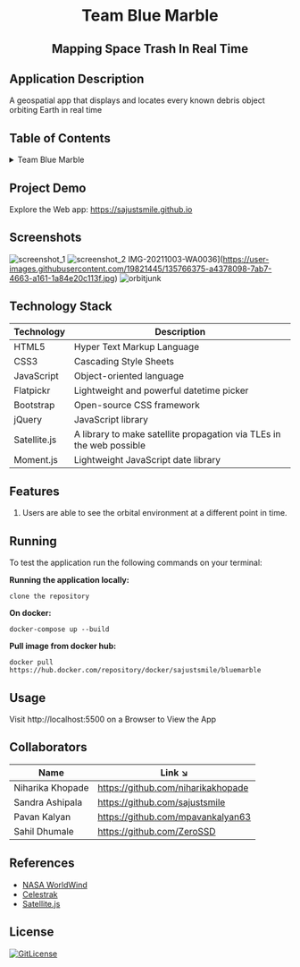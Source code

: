 
<!-- PROJECT TITLE -->
  <h1 align="center">Team Blue Marble</h1>
 <h2 2 align="center">
    Mapping Space Trash In Real Time
    <br />
    </h2>

## Application Description

A geospatial app that displays and locates every known debris object orbiting Earth in real time

## Table of Contents

<details>
<summary>Team Blue Marble</summary>

+ [Application Description](#application-description)
+ [Table of Contents](#table-of-contents)
+ [Project Demo](#demo)
+ [Screenshots](#screenshots)
+ [Technology Stack](#technology-stack)
+ [Features](#features)
+ [Running](#running)
+ [Usage](#usage)
+ [Collaborators](#collaborators)
+ [References](#references)  
+ [License](#license)

</details>

## Project Demo

Explore the Web app: https://sajustsmile.github.io

## Screenshots

![screenshot_1](https://user-images.githubusercontent.com/19821445/135711783-975f36a8-4fd9-43e9-be66-854e1b73ce9a.JPG)
![screenshot_2](https://user-images.githubusercontent.com/19821445/135711784-5dda03e4-0b42-4d55-b93d-03318f93dee9.JPG)
IMG-20211003-WA0036](https://user-images.githubusercontent.com/19821445/135766375-a4378098-7ab7-4663-a161-1a84e20c113f.jpg)
![orbitjunk](https://user-images.githubusercontent.com/19821445/135750740-33bc51a4-03d3-4677-9f9e-6d08054801fb.png)

## Technology Stack

| Technology | Description                               |
|------------|-------------------------------------------|
| HTML5      | Hyper Text Markup Language                |
| CSS3       | Cascading Style Sheets                    |
| JavaScript | Object-oriented language                  |
| Flatpickr  | Lightweight and powerful datetime picker  |
| Bootstrap  | Open-source CSS framework                 |
| jQuery     | JavaScript library                        |
| Satellite.js | A library to make satellite propagation via TLEs in the web possible |
|Moment.js | Lightweight JavaScript date library |

## Features

1. Users are able to see the orbital environment at a different point in time.

## Running

To test the application run the following commands on your terminal:

**Running the application locally:**

```
clone the repository
```

**On docker:**

```
docker-compose up --build
```
**Pull image from docker hub:**

```
docker pull https://hub.docker.com/repository/docker/sajustsmile/bluemarble
```

## Usage

Visit http://localhost:5500 on a Browser to View the App


## Collaborators


| Name                          | Link ↘️                         |
|-------------------------------|---------------------------------|
| Niharika Khopade              | https://github.com/niharikakhopade |
| Sandra Ashipala               | https://github.com/sajustsmile  |
| Pavan Kalyan                  | https://github.com/mpavankalyan63 |
| Sahil Dhumale                 | https://github.com/ZeroSSD      |

## References
* [NASA WorldWind](https://worldwind.arc.nasa.gov/)
* [Celestrak](http://www.celestrak.com/NORAD/elements/)
* [Satellite.js](https://github.com/shashwatak/satellite-js)

## License
[![GitLicense](https://gitlicense.com/badge/sajustsmile/sajustsmile.github.io)](https://github.com/sajustsmile/sajustsmile.github.io/blob/master/LICENSE)

